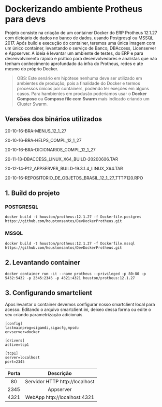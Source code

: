 # Dockerizando ambiente Protheus para devs

Projeto consiste na criação de um container Docker do ERP Protheus 12.1.27 com dicioário de dados no banco de dados, usando Postgresql ou MSSQL 2017. Após build e execução do container, teremos uma única imagem com um único container, levantando o serviço de Banco, DBAccess, Licenserver e Appserver. A ideia é levantar um ambiente de testes, do ERP e para desenvolvimento rápido e prático para desenvolvedores e analistas que não tenham conhecimento aprofundado da infra do Protheus, redes e ate mesmo do próprio Docker.

>OBS: Este senário em hipótese nenhuma deve ser utilizado em ambientes de produção, pois a finalidade do Docker e termos processos únicos por containers, podendo ter exeções em alguns casos. Para hambientes em produsão poderiamos usar o **Docker Compose** ou **Compose file com Swarm** mais indicado criando um Cluster Swarm.

## Versões dos binários utilizados

20-10-16-BRA-MENUS_12_1_27

20-10-16-BRA-HELPS_COMPL_12_1_27

20-10-16-BRA-DICIONARIOS_COMPL_12_1_27

20-11-13-DBACCESS_LINUX_X64_BUILD-20200606.TAR

20-12-14-P12_APPSERVER_BUILD-19.3.1.4_LINUX_X64.TAR

20-10-16-REPOSITORIO_DE_OBJETOS_BRASIL_12_1_27_TTTP120.RPO

## 1. Build do projeto

### POSTGRESQL
`docker build -t houston/protheus:12.1.27 -f Dockerfile.postgres https://github.com/houstonsantos/DevDockerProtheus.git`

### MSSQL 
`docker build -t houston/protheus:12.1.27 -f Dockerfile.mssql https://github.com/houstonsantos/DevDockerProtheus.git`

## 2. Levantando container
`docker container run -it --name protheus --privileged -p 80:80 -p 5432:5432 -p 2345:2345 -p 4321:4321 houston/protheus:12.1.27`

## 3. Configurando smartclient
Apos levantar o container devemos configurar nosso smartclient local para acesso. Editando o arquivo smartclient.ini, deixeo dessa forma ou edite o seu criando parametrização adicionais.

```
[config]
lastmainprog=sigamdi,sigacfg,mpsdu
envserver=docker

[drivers]
active=tcp1

[tcp1]
server=localhost
port=2345
```

Porta | Descrição
:------: | :---------------:
80 | Servidor HTTP http://localhost
2345 | Appserver
4321 | WebApp http://localhost:4321